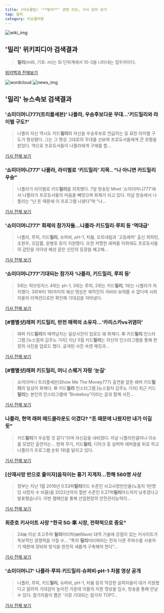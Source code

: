 ```yaml
---
title: (이슈클립) '**밀리**' 관련 이슈, 기사 모아 보기
tag: 밀리
category: 이슈클리핑
---
```

![wiki_img](https://user-images.githubusercontent.com/42597476/44503234-41136a80-a6d0-11e8-9071-6fc6418eafe4.png)
## **'**밀리**'** 위키피디아 검색결과
>**밀리**(milli, 기호: m)는 SI 단위계에서 10-3을 나타내는 접두어이다.

<a href="https://ko.wikipedia.org/wiki/밀리" target="_blank">위키백과 전체보기</a>

![wordcloud](https://s3.ap-northeast-2.amazonaws.com/lyrics101-wordcloud/2018-09-08-1536350732.png)
![news_img](https://user-images.githubusercontent.com/42597476/44507050-1206f400-a6e4-11e8-8d98-7ffbfebb353f.png)
## **'**밀리**'** 뉴스속보 검색결과
### '쇼미더머니777(트리플세븐)' 나플라, 우승후보다운 무대…'키드**밀리**와 라이벌 구도?'

>나플라 자신 역시도 키드**밀리**와 자신을 우승후보로 언급하는 등 묘한 라이벌 구도가 형성됐다.   그는 그 명성 그대로의 무대를 선보여 프로듀서들에게 큰 호평을 받았다.   역으로 프로듀서들이 나플라에게 구애를 할...

<a href="http://www.topstarnews.net/news/articleView.html?idxno=478116" target="_blank">기사 전체 보기</a>

### ‘쇼미더머니777’ 나플라, 라이벌로 ‘키드**밀리**’ 지목.. “나 아니면 카드**밀리** 우승”

>나플라가 라이벌로 키드**밀리**를 지목했다. 7일 방송된 Mnet ‘쇼미더머니777’에서 나플라가 프로듀서들의 마음을 빼앗으며 화제가 되고 있다. 이날 방송에서 나플라는 “난 돈 때문에 이 프로그램 나왔다”며 “나...

<a href="http://www.kookje.co.kr/news2011/asp/newsbody.asp?code=0500&key=20180908.99099003132" target="_blank">기사 전체 보기</a>

### '쇼미더머니777' 화제의 참가자들…나플라·키드**밀리**·루피 등 '역대급'

>나플라, 루피, 키드**밀리**, 슈퍼비, pH-1, 차붐, 오르내림과 '고등래퍼' 출신 최하민, 조원우, 오담률, 윤병호 등이 지원했다. 또한 저명한 래퍼들 이외에도 프로듀서들의 감탄을 자아낸 혜성 같은 신인의 등장을 예고해...

<a href="http://news20.busan.com/controller/newsController.jsp?newsId=20180907000211" target="_blank">기사 전체 보기</a>

### ‘쇼미더머니777’기대되는 참가자 ‘나플라, 키드**밀리**, 루피 등’

>5위는 릭브릿지스 4위는 ph-1, 3위는 루피, 2위는 키드**밀리**, 1위는 나플라가 차지했다. 3위부터 1위까지의 예선 영상은 제작진이 극비라 보여줄 수 없다며 사회자들의 리액션으로만 확인해 기대감을 자아냈다.

<a href="http://www.kookje.co.kr/news2011/asp/newsbody.asp?code=0500&key=20180907.99099003112" target="_blank">기사 전체 보기</a>

### [#별별샷]래퍼 키드**밀리**, 반전 매력의 소유자...‘카리스카vs귀염미’

>래퍼 키드**밀리**의 매력넘치는 일상사진이 업로드 돼 화제다.     © 키드**밀리** 인스타그램 [뉴스컬처 김주노 기자] 지난 5월 키드**밀리**는 자신의 인스타그램을 통해 한 장의 사진을 업로드 했다. 공개된 사진 속엔 재킷과...

<a href="http://www.newsculture.tv/sub_read.html?uid=140490&section=sc227" target="_blank">기사 전체 보기</a>

### [#별별샷]래퍼 키드**밀리**, 머니 스웨거 자랑 ‘눈길’

>쇼미더머니 트리플세븐(Show Me The Money777) 출연을 앞둔 래퍼 키드**밀리**의 일상이 화제다.     © 키드**밀리** 인스타그램 [뉴스컬처 김주노 기자] 최근 키드**밀리**는 본인의 인스타그램에 “Brokeboy”이라는 글과 함께 사진...

<a href="http://www.newsculture.tv/sub_read.html?uid=139965&section=sc227" target="_blank">기사 전체 보기</a>

### 나플라, 현역 래퍼 매드클라운도 이겼다? "돈 때문에 나왔지만 내가 이길 듯"

>키드**밀리**가 우승할 것 같다"라며 자신감을 내비쳤다. 이날 나플라만큼이나 이슈를 모았던 출연자는... 현재 쿠기, 키드**밀리**, 디아크 등 실력파 래퍼들을 뒤로 하고 나플라가 프로그램 순위 1위를 달리고 있다.

<a href="http://www.newstown.co.kr/news/articleView.html?idxno=339748" target="_blank">기사 전체 보기</a>

### [산재사망 반으로 줄이자]움직이는 흉기 지게차…한해 560명 사상

>정부는 지난 1월 2016년 0.53퍼**밀리**아드 수준인 사고사망만인율(노동자 1만명당 사망자 수 비율)을 2022년까지 절반 수준인 0.27퍼**밀리**아드까지 낮추겠다고 발표했습니다. 이번 캠페인을 통해 산업현장의 안전관리능력이...

<a href="http://www.edaily.co.kr/news/newspath.asp?newsid=01289046619337824" target="_blank">기사 전체 보기</a>

### 최준호 키사이트 사장 "한국 5G·車 시장, 전략적으로 중요"

>24㎓ 이상 초고주파 **밀리**미터파(㎜Wave) 대역 기술에 강점이 있는 키사이트가 독보적인 경쟁력을 가질 수... “특히 **밀리**미터파라는 전혀 다른 주파수를 사용하기 때문에 장비와 방식을 완전히 새롭게 구축해야 한다”...

<a href="http://www.etnews.com/20180906000181" target="_blank">기사 전체 보기</a>

### '쇼미더머니7' 나플라·루피·키드**밀리**·슈퍼비·pH-1·차붐 영상 공개

>나플라, 루피, 키드**밀리**, 슈퍼비, pH-1, 차붐 등의 막강한 실력자들이 대거 지원했다고 알려져 기대감이 높아진 가운데 이들의 지원 영상을 입수, 방송을 통해 만날 수 있다. 참가자들이 뽑은 '가장 기대되는 참가자 TOP7...

<a href="http://www.kyeongin.com/main/view.php?key=20180830001939144" target="_blank">기사 전체 보기</a>


